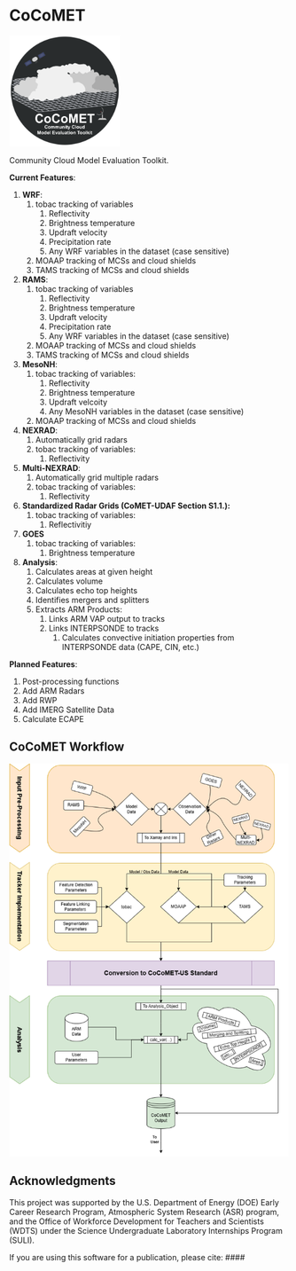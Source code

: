 # CoCoMET
<img src="./docs/images/cocomet_logo.png" alt="Logo" width="200" height="200"/>

Community Cloud Model Evaluation Toolkit.

**Current Features**:

1. **WRF**:  
   1. tobac tracking of variables  
      1. Reflectivity  
      1. Brightness temperature  
      1. Updraft velocity  
      1. Precipitation rate  
      1. Any WRF variables in the dataset (case sensitive)
   1. MOAAP tracking of MCSs and cloud shields
   1. TAMS tracking of MCSs and cloud shields  
1. **RAMS**:  
   1. tobac tracking of variables  
      1. Reflectivity  
      1. Brightness temperature  
      1. Updraft velocity  
      1. Precipitation rate  
      1. Any WRF variables in the dataset (case sensitive)
   1. MOAAP tracking of MCSs and cloud shields  
   1. TAMS tracking of MCSs and cloud shields  
1. **MesoNH**:  
   1. tobac tracking of variables:  
      1. Reflectivity  
      1. Brightness temperature  
      1. Updraft velcoity  
      1. Any MesoNH variables in the dataset (case sensitive)
   1. MOAAP tracking of MCSs and cloud shields
1. **NEXRAD**:  
   1. Automatically grid radars  
   1. tobac tracking of variables:  
      1. Reflectivity  
1. **Multi-NEXRAD**:  
   1. Automatically grid multiple radars  
   1. tobac tracking of variables:  
      1. Reflectivity  
1. **Standardized Radar Grids (CoMET-UDAF Section S1.1.):**  
   1. tobac tracking of variables:  
      1. Reflectivitiy  
1. **GOES**  
   1. tobac tracking of variables:  
      1. Brightness temperature  
1. **Analysis**:  
   1. Calculates areas at given height  
   1. Calculates volume  
   1. Calculates echo top heights  
   1. Identifies mergers and splitters  
   1. Extracts ARM Products:  
      1. Links ARM VAP output to tracks  
      1. Links INTERPSONDE to tracks  
         1. Calculates convective initiation properties from INTERPSONDE data (CAPE, CIN, etc.)


**Planned Features**:
1. Post-processing functions
1. Add ARM Radars
1. Add RWP
1. Add IMERG Satellite Data
1. Calculate ECAPE


## CoCoMET Workflow

<img src="./docs/images/cocomet_workflow.png" alt="User workflow"/>

## Acknowledgments
This project was supported by the U.S. Department of Energy (DOE) Early Career Research Program, Atmospheric System Research (ASR) program, 
and the Office of Workforce Development for Teachers and Scientists (WDTS) under the Science Undergraduate Laboratory Internships Program (SULI).

If you are using this software for a publication, please cite: ####